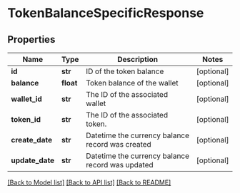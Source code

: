 # TokenBalanceSpecificResponse

## Properties
Name | Type | Description | Notes
------------ | ------------- | ------------- | -------------
**id** | **str** | ID of the token balance | [optional] 
**balance** | **float** | Token balance of the wallet | [optional] 
**wallet_id** | **str** | The ID of the associated wallet | [optional] 
**token_id** | **str** | The ID of the associated token. | [optional] 
**create_date** | **str** | Datetime the currency balance record was created | [optional] 
**update_date** | **str** | Datetime the currency balance record was updated | [optional] 

[[Back to Model list]](../README.md#documentation-for-models) [[Back to API list]](../README.md#documentation-for-api-endpoints) [[Back to README]](../README.md)


